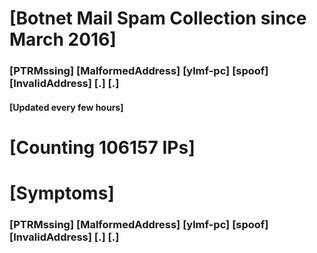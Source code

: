 # [Botnet Mail Spam Collection since March 2016]
### [PTRMssing] [MalformedAddress] [ylmf-pc] [spoof] [InvalidAddress] [.] [.]
#### [Updated every few hours]

# [Counting 106157 IPs]

# [Symptoms] 
###   [PTRMssing] [MalformedAddress] [ylmf-pc] [spoof] [InvalidAddress] [.] [.]
